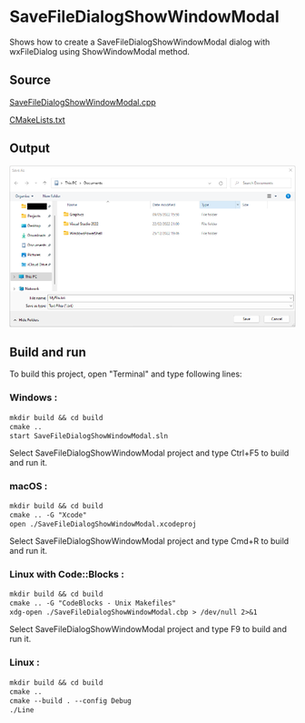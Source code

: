 # SaveFileDialogShowWindowModal

Shows how to create a SaveFileDialogShowWindowModal dialog with wxFileDialog using ShowWindowModal method.

## Source

[SaveFileDialogShowWindowModal.cpp](SaveFileDialogShowWindowModal.cpp)

[CMakeLists.txt](CMakeLists.txt)

## Output

![output](../../../docs/Pictures/SaveFileDialogShowWindowModal.png)

## Build and run

To build this project, open "Terminal" and type following lines:

### Windows :

``` shell
mkdir build && cd build
cmake .. 
start SaveFileDialogShowWindowModal.sln
```

Select SaveFileDialogShowWindowModal project and type Ctrl+F5 to build and run it.

### macOS :

``` shell
mkdir build && cd build
cmake .. -G "Xcode"
open ./SaveFileDialogShowWindowModal.xcodeproj
```

Select SaveFileDialogShowWindowModal project and type Cmd+R to build and run it.

### Linux with Code::Blocks :

``` shell
mkdir build && cd build
cmake .. -G "CodeBlocks - Unix Makefiles"
xdg-open ./SaveFileDialogShowWindowModal.cbp > /dev/null 2>&1
```

Select SaveFileDialogShowWindowModal project and type F9 to build and run it.

### Linux :

``` shell
mkdir build && cd build
cmake .. 
cmake --build . --config Debug
./Line
```
